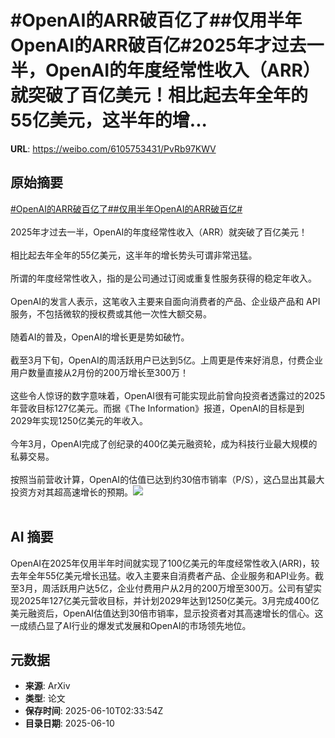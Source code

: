 # #OpenAI的ARR破百亿了##仅用半年OpenAI的ARR破百亿#2025年才过去一半，OpenAI的年度经常性收入（ARR）就突破了百亿美元！相比起去年全年的55亿美元，这半年的增...

**URL**: https://weibo.com/6105753431/PvRb97KWV

## 原始摘要

<a href="https://m.weibo.cn/search?containerid=231522type%3D1%26t%3D10%26q%3D%23OpenAI%E7%9A%84ARR%E7%A0%B4%E7%99%BE%E4%BA%BF%E4%BA%86%23&amp;extparam=%23OpenAI%E7%9A%84ARR%E7%A0%B4%E7%99%BE%E4%BA%BF%E4%BA%86%23" data-hide=""><span class="surl-text">#OpenAI的ARR破百亿了#</span></a><a href="https://m.weibo.cn/search?containerid=231522type%3D1%26t%3D10%26q%3D%23%E4%BB%85%E7%94%A8%E5%8D%8A%E5%B9%B4OpenAI%E7%9A%84ARR%E7%A0%B4%E7%99%BE%E4%BA%BF%23&amp;extparam=%23%E4%BB%85%E7%94%A8%E5%8D%8A%E5%B9%B4OpenAI%E7%9A%84ARR%E7%A0%B4%E7%99%BE%E4%BA%BF%23" data-hide=""><span class="surl-text">#仅用半年OpenAI的ARR破百亿#</span></a><br><br>2025年才过去一半，OpenAI的年度经常性收入（ARR）就突破了百亿美元！<br><br>相比起去年全年的55亿美元，这半年的增长势头可谓非常迅猛。<br><br>所谓的年度经常性收入，指的是公司通过订阅或重复性服务获得的稳定年收入。<br><br>OpenAI的发言人表示，这笔收入主要来自面向消费者的产品、企业级产品和 API 服务，不包括微软的授权费或其他一次性大额交易。<br><br>随着AI的普及，OpenAI的增长更是势如破竹。<br><br>截至3月下旬，OpenAI的周活跃用户已达到5亿。上周更是传来好消息，付费企业用户数量直接从2月份的200万增长至300万！<br><br>这些令人惊讶的数字意味着，OpenAI很有可能实现此前曾向投资者透露过的2025年营收目标127亿美元。而据《The Information》报道，OpenAI的目标是到2029年实现1250亿美元的年收入。<br><br>今年3月，OpenAI完成了创纪录的400亿美元融资轮，成为科技行业最大规模的私募交易。<br><br>按照当前营收计算，OpenAI的估值已达到约30倍市销率（P/S），这凸显出其最大投资方对其超高速增长的预期。<img style="" src="https://tvax3.sinaimg.cn/large/006Fd7o3gy1i29zzeix0ej33xk2menpi.jpg" referrerpolicy="no-referrer"><br><br>

## AI 摘要

OpenAI在2025年仅用半年时间就实现了100亿美元的年度经常性收入(ARR)，较去年全年55亿美元增长迅猛。收入主要来自消费者产品、企业服务和API业务。截至3月，周活跃用户达5亿，企业付费用户从2月的200万增至300万。公司有望实现2025年127亿美元营收目标，并计划2029年达到1250亿美元。3月完成400亿美元融资后，OpenAI估值达到30倍市销率，显示投资者对其高速增长的信心。这一成绩凸显了AI行业的爆发式发展和OpenAI的市场领先地位。

## 元数据

- **来源**: ArXiv
- **类型**: 论文
- **保存时间**: 2025-06-10T02:33:54Z
- **目录日期**: 2025-06-10
